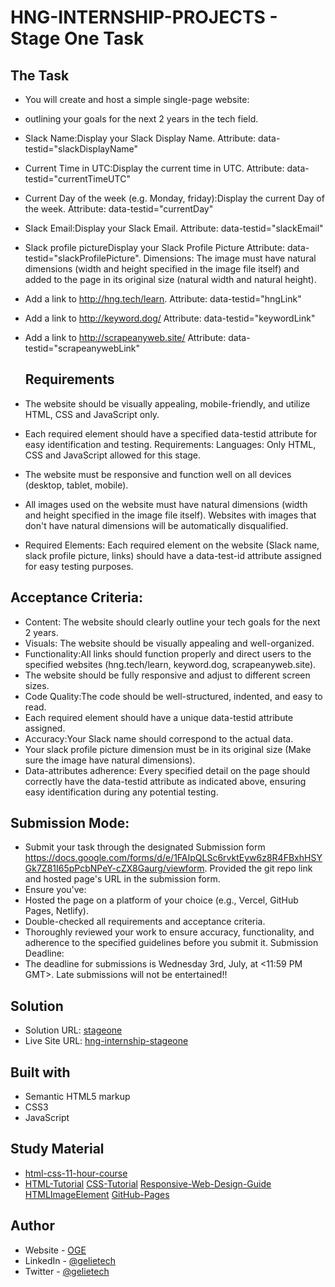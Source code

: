 ﻿# HNG-INTERNSHIP-PROJECTS - Stage One Task

## The Task

- You will create and host a simple single-page website:
- outlining your goals for the next 2 years in the tech field.
- Slack Name:Display your Slack Display Name.
  Attribute: data-testid="slackDisplayName"
- Current Time in UTC:Display the current time in UTC.
  Attribute: data-testid="currentTimeUTC"
- Current Day of the week (e.g. Monday, friday):Display the current Day of the week.
  Attribute: data-testid="currentDay"
- Slack Email:Display your Slack Email.
  Attribute: data-testid="slackEmail"
- Slack profile pictureDisplay your Slack Profile Picture
  Attribute: data-testid="slackProfilePicture".
  Dimensions: The image must have natural dimensions (width and height specified in the image file itself) and added to the page in its original size (natural width and natural height).
- Add a link to http://hng.tech/learn. Attribute: data-testid="hngLink"
- Add a link to http://keyword.dog/ Attribute: data-testid="keywordLink"
- Add a link to http://scrapeanyweb.site/ Attribute: data-testid="scrapeanywebLink"

  ## Requirements

- The website should be visually appealing, mobile-friendly, and utilize HTML, CSS and JavaScript only.
- Each required element should have a specified data-testid attribute for easy identification and testing.
  Requirements:
  Languages: Only HTML, CSS and JavaScript allowed for this stage.
- The website must be responsive and function well on all devices (desktop, tablet, mobile).
- All images used on the website must have natural dimensions (width and height specified in the image file itself). Websites with images that don't have natural dimensions will be automatically disqualified.
- Required Elements: Each required element on the website (Slack name, slack profile picture, links) should have a data-test-id attribute assigned for easy testing purposes.

## Acceptance Criteria:

- Content: The website should clearly outline your tech goals for the next 2 years.
- Visuals: The website should be visually appealing and well-organized.
- Functionality:All links should function properly and direct users to the specified websites (hng.tech/learn, keyword.dog, scrapeanyweb.site).
- The website should be fully responsive and adjust to different screen sizes.
- Code Quality:The code should be well-structured, indented, and easy to read.
- Each required element should have a unique data-testid attribute assigned.
- Accuracy:Your Slack name should correspond to the actual data.
- Your slack profile picture dimension must be in its original size (Make sure the image have natural dimensions).
- Data-attributes adherence: Every specified detail on the page should correctly have the data-testid attribute as indicated above, ensuring easy identification during any potential testing.

## Submission Mode:

- Submit your task through the designated Submission form
  https://docs.google.com/forms/d/e/1FAIpQLSc6rvktEyw6z8R4FBxhHSYGk7Z81I65pPcbNPeY-cZX8Gaurg/viewform. Provided the git repo link and hosted page's URL in the submission form.
- Ensure you've:
- Hosted the page on a platform of your choice (e.g., Vercel, GitHub Pages, Netlify).
- Double-checked all requirements and acceptance criteria.
- Thoroughly reviewed your work to ensure accuracy, functionality, and adherence to the specified guidelines before you submit it.
  Submission Deadline:
- The deadline for submissions is Wednesday 3rd, July, at <11:59 PM GMT>. Late submissions will not be entertained!!

## Solution

- Solution URL: [stageone](https://github.com/gelietech/HNG-INTERNSHIP-stageOne-Task)
- Live Site URL: [hng-internship-stageone](https://gelietech.github.io/HNG-INTERNSHIP-stageOne-Task/)

## Built with

- Semantic HTML5 markup
- CSS3
- JavaScript

## Study Material

- [html-css-11-hour-course](https://www.freecodecamp.org/news/html-css-11-hour-course/)
- [HTML-Tutorial](https://www.w3schools.com/html/)
  [CSS-Tutorial](https://www.w3schools.com/css/)
  [Responsive-Web-Design-Guide](https://firefox-source-docs.mozilla.org/devtools-user/responsive_design_mode)
  [HTMLImageElement](https://developer.mozilla.org/en-US/docs/Web/API/HTMLImageElement/naturalHeight)
  [GitHub-Pages](https://docs.github.com/articles/creating-project-pages-manually)

## Author

- Website - [OGE](https://www.uhegbu-ogechi-juliet.netlify.app.com)
- LinkedIn - [@gelietech](https://www.linkedIn.com/in/gelietech)
- Twitter - [@gelietech](https://x.com/gelietech)
